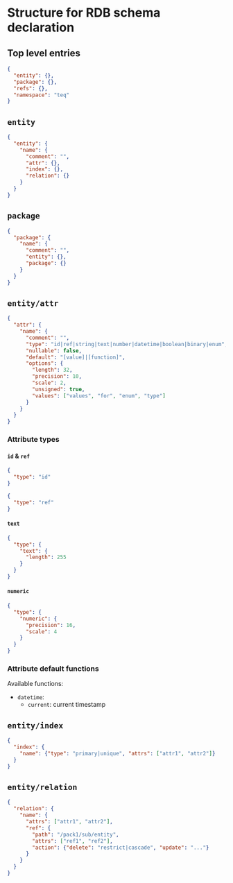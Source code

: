 # Structure for RDB schema declaration

## Top level entries

```json
{
  "entity": {},
  "package": {},
  "refs": {},
  "namespace": "teq"
}
```

## `entity`

```json
{
  "entity": {
    "name": {
      "comment": "",
      "attr": {},
      "index": {},
      "relation": {}
    }
  }
}
```

## `package`

```json
{
  "package": {
    "name": {
      "comment": "",
      "entity": {},
      "package": {}
    }
  }
}
```

## `entity/attr`

```json
{
  "attr": {
    "name": {
      "comment": "",
      "type": "id|ref|string|text|number|datetime|boolean|binary|enum",
      "nullable": false,
      "default": "[value]|[function]",
      "options": {
        "length": 32,
        "precision": 10,
        "scale": 2,
        "unsigned": true,
        "values": ["values", "for", "enum", "type"]
      }
    }
  }
}
```

### Attribute types

#### `id` & `ref`

```json
{
  "type": "id"
}
```

```json
{
  "type": "ref"
}
```

#### `text`

```json
{
  "type": {
    "text": {
      "length": 255
    }
  }
}
```

#### `numeric`

```json
{
  "type": {
    "numeric": {
      "precision": 16,
      "scale": 4
    }
  }
}
```

### Attribute default functions

Available functions:

* `datetime`:
  * `current`: current timestamp


## `entity/index`

```json
{
  "index": {
    "name": {"type": "primary|unique", "attrs": ["attr1", "attr2"]}
  }
}
```

## `entity/relation`

```json
{
  "relation": {
    "name": {
      "attrs": ["attr1", "attr2"],
      "ref": {
        "path": "/pack1/sub/entity",
        "attrs": ["ref1", "ref2"],
        "action": {"delete": "restrict|cascade", "update": "..."}
      }
    }
  }
}
```
